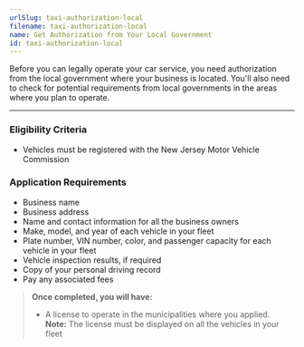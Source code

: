 ```yaml
---
urlSlug: taxi-authorization-local
filename: taxi-authorization-local
name: Get Authorization from Your Local Government
id: taxi-authorization-local
---
```


Before you can legally operate your car service, you need authorization from the local government where your business is located. You'll also need to check for potential requirements from local governments in the areas where you plan to operate.

---

### Eligibility Criteria

- Vehicles must be registered with the New Jersey Motor Vehicle Commission

### Application Requirements

- Business name
- Business address
- Name and contact information for all the business owners
- Make, model, and year of each vehicle in your fleet
- Plate number, VIN number, color, and passenger capacity for each vehicle in your fleet
- Vehicle inspection results, if required
- Copy of your personal driving record
- Pay any associated fees

> **Once completed, you will have:**
>
> - A license to operate in the municipalities where you applied.  
>   **Note:** The license must be displayed on all the vehicles in your fleet
